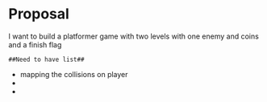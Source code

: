 Proposal
====================
I want to build a platformer game with two levels with one enemy and coins and a finish flag

	##Need to have list##
 - mapping the collisions on player 
 -
 - 
 